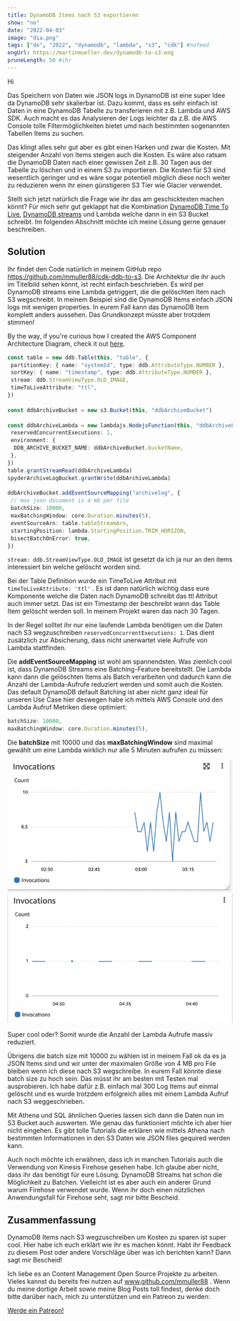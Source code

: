 ```yaml
---
title: DynamoDB Items nach S3 exportieren
show: "no"
date: "2022-04-03"
image: "dia.png"
tags: ["de", "2022", "dynamodb", "lambda", "s3", "cdk"] #nofeed
engUrl: https://martinmueller.dev/dynamodb-to-s3-eng
pruneLength: 50 #ihr
---
```


Hi

Das Speichern von Daten wie JSON logs in DynamoDB ist eine super Idee da DynamoDB sehr skalierbar ist. Dazu kommt, dass es sehr einfach ist Daten in eine DynamoDB Tabelle zu transferieren mit z.B. Lambda und AWS SDK. Auch macht es das Analysieren der Logs leichter da z.B. die AWS Console tolle Filtermöglichkeiten bietet umd nach bestimmten sogenannten Tabellen Items zu suchen.

Das klingt alles sehr gut aber es gibt einen Harken und zwar die Kosten. Mit steigender Anzahl von Items steigen auch die Kosten. Es wäre also ratsam die DynamoDB Daten nach einer gewissen Zeit z.B. 30 Tagen aus der Tabelle zu löschen und in einem S3 zu importieren. Die Kosten für S3 sind wesentlich geringer und es wäre sogar potentiell möglich diese noch weiter zu reduzieren wenn ihr einen günstigeren S3 Tier wie Glacier verwendet.

Stellt sich jetzt natürlich die Frage wie ihr das am geschicktesten machen könnt? Für mich sehr gut geklappt hat die Kombination [DynamoDB Time To Live](https://docs.aws.amazon.com/amazondynamodb/latest/developerguide/TTL.html), [DynamoDB streams](https://docs.aws.amazon.com/amazondynamodb/latest/developerguide/Streams.html) und Lambda welche dann in ein S3 Bucket schreibt. Im folgenden Abschnitt möchte ich meine Lösung gerne genauer beschreiben.

## Solution

Ihr findet den Code natürlich in meinem GitHub repo <https://github.com/mmuller88/cdk-ddb-to-s3>. Die Architektur die ihr auch im Titelbild sehen könnt, ist recht einfach beschrieben. Es wird per DynamoDB streams eine Lambda getriggert, die die gelöschten Item nach S3 wegschreibt. In meinem Beispiel sind die DynamoDB Items einfach JSON logs mit wenigen properties. In eurem Fall kann das DynamoDB Item komplett anders aussehen. Das Grundkonzept müsste aber trotzdem stimmen!

By the way, if you're curious how I created the AWS Component Architecture Diagram, check it out [here](https://martinmueller.dev/dynamodb-to-s3-eng).

```ts
const table = new ddb.Table(this, "table", {
 partitionKey: { name: "systemId", type: ddb.AttributeType.NUMBER },
 sortKey: { name: "timestamp", type: ddb.AttributeType.NUMBER },
 stream: ddb.StreamViewType.OLD_IMAGE,
 timeToLiveAttribute: "ttl",
})

const ddbArchiveBucket = new s3.Bucket(this, "ddbArchiveBucket")

const ddbArchiveLambda = new lambdajs.NodejsFunction(this, "ddbArchiveLambda", {
 reservedConcurrentExecutions: 1,
 environment: {
  DDB_ARCHIVE_BUCKET_NAME: ddbArchiveBucket.bucketName,
 },
})
table.grantStreamRead(ddbArchiveLambda)
spyderArchiveLogBucket.grantWrite(ddbArchiveLambda)

ddbArchiveBucket.addEventSourceMapping("archivelog", {
 // max json document is 4 mb per file
 batchSize: 10000,
 maxBatchingWindow: core.Duration.minutes(5),
 eventSourceArn: table.tableStreamArn,
 startingPosition: lambda.StartingPosition.TRIM_HORIZON,
 bisectBatchOnError: true,
})
```

`stream: ddb.StreamViewType.OLD_IMAGE` ist gesetzt da ich ja nur an den items interessiert bin welche gelöscht worden sind.

Bei der Table Definition wurde ein TimeToLive Attribut mit `timeToLiveAttribute: 'ttl'` . Es ist dann natürlich wichtig dass eure Komponente welche die Daten nach DynamoDB schreibt das ttl Attribut auch immer setzt. Das ist ein Timestamp der beschreibt wann das Table Item gelöscht werden soll. In meinem Projekt waren das nach 30 Tagen.

In der Regel solltet ihr nur eine laufende Lambda benötigen um die Daten nach S3 wegzuschreiben `reservedConcurrentExecutions: 1`. Das dient zusätzlich zur Absicherung, dass nicht unerwartet viele Aufrufe von Lambda stattfinden.

Die **addEventSourceMapping** ist wohl am spannendsten. Was ziemlich cool ist, dass DynamoDB Streams eine Batching-Feature bereitstellt. Die Lambda kann dann die gelöschten Items als Batch verarbeiten und dadurch kann die Anzahl der Lambda-Aufrufe reduziert werden und somit auch die Kosten. Das default DynamoDB default Batching ist aber nicht ganz ideal für unseren Use Case hier deswegen habe ich mittels AWS Console und den Lambda Aufruf Metriken diese optimiert:

```ts
batchSize: 10000,
maxBatchingWindow: core.Duration.minutes(5),
```

Die **batchSize** mit 10000 und das **maxBatchingWindow** sind maximal gewählt um eine Lambda wirklich nur alle 5 Minuten aufrufen zu müssen:

![withoutProperBatching.png](../dynamodb-to-s3/withoutProperBatching.png)
![withProperBatching.png](../dynamodb-to-s3/withProperBatching.png)

Super cool oder? Somit wurde die Anzahl der Lambda Aufrufe massiv reduziert.

Übrigens die batch size mit 10000 zu wählen ist in meinem Fall ok da es ja JSON Items sind und wir unter der maximalen Größe von 4 MB pro File bleiben wenn ich diese nach S3 wegschreibe. In eurem Fall könnte diese batch size zu hoch sein. Das müsst ihr am besten mit Testen mal ausprobieren. Ich habe dafür z.B. einfach mal 300 Log Items auf einmal gelöscht und es wurde trotzdem erfolgreich alles mit einem Lambda Aufruf nach S3 weggeschrieben.

Mit Athena und SQL ähnlichen Queries lassen sich dann die Daten nun im S3 Bucket auch auswerten. Wie genau das funktioniert möchte ich aber hier nicht eingehen. Es gibt tolle Tutorials die erklären wie mittels Athena nach bestimmten Informationen in den S3 Daten wie JSON files gequired werden kann.

Auch noch möchte ich erwähnen, dass ich in manchen Tutorials auch die Verwendung von Kinesis Firehose gesehen habe. Ich glaube aber nicht, dass ihr das benötigt für eure Lösung. DynamoDB Streams hat schon die Möglichkeit zu Batchen. Vielleicht ist es aber auch ein anderer Grund warum Firehose verwendet wurde. Wenn ihr doch einen nützlichen Anwendungsfall für Firehose seht, sagt mir bitte Bescheid.

## Zusammenfassung

DynamoDB Items nach S3 wegzuschreiben um Kosten zu sparen ist super cool. Hier habe ich euch erklärt wie ihr es machen könnt. Habt ihr Feedback zu diesem Post oder andere Vorschläge über was ich berichten kann? Dann sagt mir Bescheid!

Ich liebe es an Content Management Open Source Projekte zu arbeiten. Vieles kannst du bereits frei nutzen auf www.github.com/mmuller88 . Wenn du meine dortige Arbeit sowie meine Blog Posts toll findest, denke doch bitte darüber nach, mich zu unterstützen und ein Patreon zu werden:

<a href="https://www.patreon.com/bePatron?u=29010217" data-patreon-widget-type="become-patron-button">Werde ein Patreon!</a><script async src="https://c6.patreon.com/becomePatronButton.bundle.js"></script>
